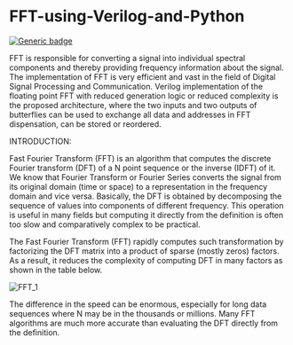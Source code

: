 # FFT-using-Verilog-and-Python
 [![Generic badge](https://img.shields.io/badge/tests-passed-green.svg)](https://github.com/Devashrutha/FFT-using-Verilog/files/7556745/FFT-.EDA.Playground.pdf)

 
FFT is responsible for converting a signal into individual spectral components and thereby providing frequency information about the signal. The implementation of FFT is very efficient and vast in the field of Digital Signal Processing and Communication. Verilog implementation of the floating point FFT with reduced generation logic or reduced complexity is the proposed architecture, where the
two inputs and two outputs of butterflies can be used to exchange all data and addresses in FFT dispensation, can be stored or reordered. 

INTRODUCTION:

Fast Fourier Transform (FFT) is an algorithm that computes the discrete Fourier transform (DFT) of a N point sequence or the inverse (IDFT) of it. We know that Fourier Transform or Fourier Series converts the signal from its original domain (time or space) to a
representation in the frequency domain and vice versa. Basically, the DFT is obtained by decomposing the sequence of values into components of different frequency. This operation is useful in many fields but computing it directly from the definition is often too slow and comparatively complex to be practical.

The Fast Fourier Transform (FFT) rapidly computes such transformation by factorizing the
DFT matrix into a product of sparse (mostly zeros) factors. As a result, it reduces the
complexity of computing DFT in many factors as shown in the table below.

![FFT_1](https://user-images.githubusercontent.com/61559101/141434347-4de1735f-b0f2-48ff-8648-708fa8c1ac1d.PNG)

The difference in the speed can be enormous, especially for long data sequences where N may
be in the thousands or millions. Many FFT algorithms are much more accurate than
evaluating the DFT directly from the definition.






